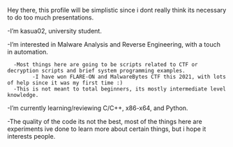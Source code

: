 Hey there, this profile will be simplistic since i dont really think its necessary to do too much presentations.

-I’m kasua02, university student.

-I’m interested in Malware Analysis and Reverse Engineering, with a touch in automation.
      
      -Most things here are going to be scripts related to CTF or decryption scripts and brief system programming examples.
            -I have won FLARE-ON and MalwareBytes CTF this 2021, with lots of help since it was my first time :)
      -This is not meant to total beginners, its mostly intermediate level knowledge.

-I’m currently learning/reviewing C/C++, x86-x64, and Python. 

-The quality of the code its not the best, most of the things here are experiments ive done to learn 
more about certain things, but i hope it interests people.

<!---
NtQuerySystemInformation/NtQuerySystemInformation is a ✨ special ✨ repository because its `README.md` (this file) appears on your GitHub profile.
You can click the Preview link to take a look at your changes.
--->
